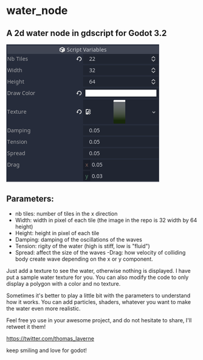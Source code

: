 # water_node
## A 2d water node in gdscript for Godot 3.2

![alt tag](https://github.com/laverneth/godot_water_splash_gdscript/blob/master/water_node_parameters.png)

## Parameters:
- nb tiles: number of tiles in the x direction
- Width: width in pixel of each tile (the image in the repo is 32 width by 64 height)
- Height: height in pixel of each tile
- Damping: damping of the oscillations of the waves
- Tension: rigity of the water (high is stiff, low is "fluid")
- Spread: affect the size of the waves
 -Drag: how velocity of colliding body create wave depending on the x or y component.

Just add a texture to see the water, otherwise nothing is displayed. I have put a sample water texture for you. You can also modify the code to only display a polygon with a color and no texture.

Sometimes it's better to play a little bit with the parameters to understand how it works.
You can add particles, shaders, whatever you want to make the water even more realistic.

Feel free yo use in your awesome project, and do not hesitate to share, I'll retweet it them!

https://twitter.com/thomas_laverne

keep smiling and love for godot!
